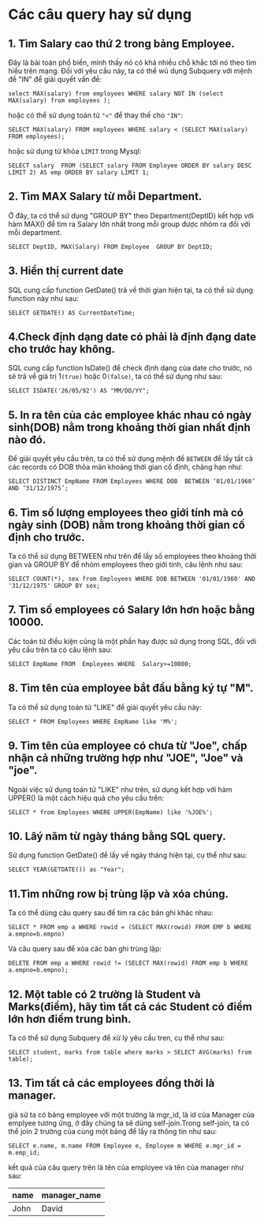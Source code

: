 # Các câu query hay sử dụng
## 1. Tìm Salary cao thứ 2 trong bảng Employee.
Đây là bài toán phổ biến, mình thấy nó có khá nhiều chỗ khắc tới nó theo tìm hiểu trên mạng. Đối với yêu cầu này, ta có thể wủ dụng Subquery với mệnh đề "IN" để giải quyết vấn đề:
```
select MAX(salary) from employees WHERE salary NOT IN (select MAX(salary) from employees );
```
hoặc có thể sử dụng toán tử `"<"` để thay thế cho `"IN"`:
```
SELECT MAX(salary) FROM employees WHERE salary < (SELECT MAX(salary) FROM employees);
```
hoặc sử dụng từ khóa `LIMIT` trong Mysql:
```
SELECT salary  FROM (SELECT salary FROM Employee ORDER BY salary DESC LIMIT 2) AS emp ORDER BY salary LIMIT 1;
```
## 2. Tìm MAX Salary từ mỗi Department.
Ở đây, ta có thể sử dụng "GROUP BY" theo Department(DeptID) kết hợp với hàm MAX() để tìm ra Salary lớn nhất trong mỗi group được nhóm ra đối với mỗi department.
```
SELECT DeptID, MAX(Salary) FROM Employee  GROUP BY DeptID;
```
## 3. Hiển thị current date
SQL cung cấp function GetDate() trả về thời gian hiện tại, ta có thể sử dụng function này như sau:
```
SELECT GETDATE() AS CurrentDateTime;
```
## 4.Check định dạng date có phải là định đạng date cho trước hay không.
SQL cung cấp function IsDate() để check định dạng của date cho trước, nó sẽ trả về giá trị 1`(true)` hoặc 0`(false)`, ta có thể sử dụng như sau:
```
SELECT ISDATE('26/05/92') AS "MM/DD/YY";
```
## 5. In ra tên của các employee khác nhau có ngày sinh(DOB) nằm trong khoảng thời gian nhất định nào đó.

Để giải quyết yêu cầu trên, ta có thể sử dụng mệnh đề `BETWEEN` để lấy tất cả các records có DOB thỏa mãn khoảng thời gian cố định, chảng hạn như:
```
SELECT DISTINCT EmpName FROM Employees WHERE DOB  BETWEEN ‘01/01/1960’ AND ‘31/12/1975’;
```
## 6. Tìm số lượng employees theo giới tính mà có ngày sinh (DOB) nằm trong khoảng thời gian cố định cho trước.

Ta có thể sử dụng BETWEEN như trên để lấy số employees theo khoảng thời gian và GROUP BY để nhóm employees theo giới tính, câu lệnh như sau:
```
SELECT COUNT(*), sex from Employees WHERE DOB BETWEEN '01/01/1960' AND '31/12/1975' GROUP BY sex;
```
## 7. Tìm số employees có Salary lớn hơn hoặc bằng 10000.
Các toán tử điều kiện cũng là một phần hay được sử dụng trong SQL, đối với yêu cầu trên ta có câu lệnh sau:
```
SELECT EmpName FROM  Employees WHERE  Salary>=10000;
```
## 8. Tìm tên của employee bắt đầu bằng ký tự "M".
Ta có thể sử dụng toán tử "LIKE" để giải quyết yêu cầu này:
```
SELECT * FROM Employees WHERE EmpName like 'M%';
```
## 9. Tìm tên của employee có chưa từ "Joe", chấp nhận cả những trường hợp như "JOE", "Joe" và "joe".
Ngoài việc sử dụng toán tử "LIKE" như trên, sử dụng kết hợp với hàm UPPER() là một cách hiệu quả cho yêu cầu trên:
```
SELECT * from Employees WHERE UPPER(EmpName) like '%JOE%';
```
## 10. Lâý năm từ ngày tháng bằng SQL query.
Sử dụng function GetDate() để lấy về ngày tháng hiện tại, cụ thể như sau:
```
SELECT YEAR(GETDATE()) as "Year";
```
## 11.Tìm những row bị trùng lặp và xóa chúng.
Ta có thể dùng câu query sau để tìm ra các bản ghi khác nhau:
```
SELECT * FROM emp a WHERE rowid = (SELECT MAX(rowid) FROM EMP b WHERE a.empno=b.empno)
```
Và câu query sau để xóa các bản ghi trùng lặp:
```
DELETE FROM emp a WHERE rowid != (SELECT MAX(rowid) FROM emp b WHERE a.empno=b.empno);
```
## 12. Một table có 2 trường là Student và Marks(điểm), hãy tìm tất cả các Student có điểm lớn hơn điểm trung bình.
Ta có thể sử dụng Subquery để xử lý yêu cầu tren, cụ thể như sau:
```
SELECT student, marks from table where marks > SELECT AVG(marks) from table);
```
## 13. Tìm tất cả các employees đồng thời là manager.
giả sử ta có bảng employee với một trường là mgr_id, là id của Manager của emplyee tương ứng, ở đây chúng ta sẽ dùng self-join.Trong self-join, ta có thể join 2 trường của cùng một bảng để lấy ra thông tin như sau:
```
SELECT e.name, m.name FROM Employee e, Employee m WHERE e.mgr_id = m.emp_id;
```
kết quả của câu query trên là tên của employee và tên của manager như sau:

| name | manager\_name |
| --- | --- |
| John | David |
